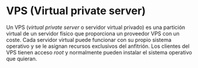# VPS (Virtual private server)

Un VPS (_virtual private server_ o servidor virtual privado) es una partición virtual de un servidor físico que proporciona un proveedor VPS con un coste. Cada servidor virtual puede funcionar con su propio sistema operativo y se le asignan recursos exclusivos del anfitrión. Los clientes del VPS tienen acceso _root_ y normalmente pueden instalar el sistema operativo que quieran.
